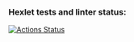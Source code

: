 ### Hexlet tests and linter status:
[![Actions Status](https://github.com/Michael57e/qa-engineer-project-85/actions/workflows/hexlet-check.yml/badge.svg)](https://github.com/Michael57e/qa-engineer-project-85/actions)